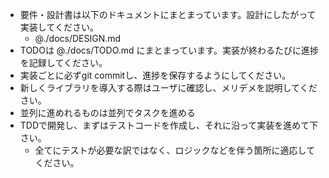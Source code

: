 
- 要件・設計書は以下のドキュメントにまとまっています。設計にしたがって実装してください。
  - @./docs/DESIGN.md
- TODOは @./docs/TODO.md にまとまっています。実装が終わるたびに進捗を記録してください。
- 実装ごとに必ずgit commitし、進捗を保存するようにしてください。
- 新しくライブラリを導入する際はユーザに確認し、メリデメを説明してください。
- 並列に進めれるものは並列でタスクを進める
- TDDで開発し、まずはテストコードを作成し、それに沿って実装を進めて下さい。
  - 全てにテストが必要な訳ではなく、ロジックなどを伴う箇所に適応してください。

